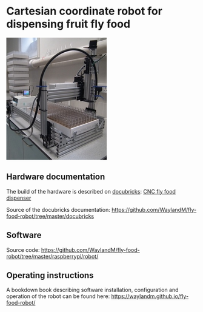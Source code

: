 # Cartesian coordinate robot for dispensing fruit fly food


![CNC fly food dispenser](bookdown/images/small_system.jpg)

## Hardware documentation
The build of the hardware is described on [docubricks](http://docubricks.com/):
[CNC fly food dispenser](http://docubricks.com/viewer.jsp?id=8652757760093769728)

Source of the docubricks documentation:
https://github.com/WaylandM/fly-food-robot/tree/master/docubricks


## Software 
Source code:
https://github.com/WaylandM/fly-food-robot/tree/master/raspberrypi/robot/

## Operating instructions
A bookdown book describing software installation, configuration and operation of the robot can be found here:
https://waylandm.github.io/fly-food-robot/
